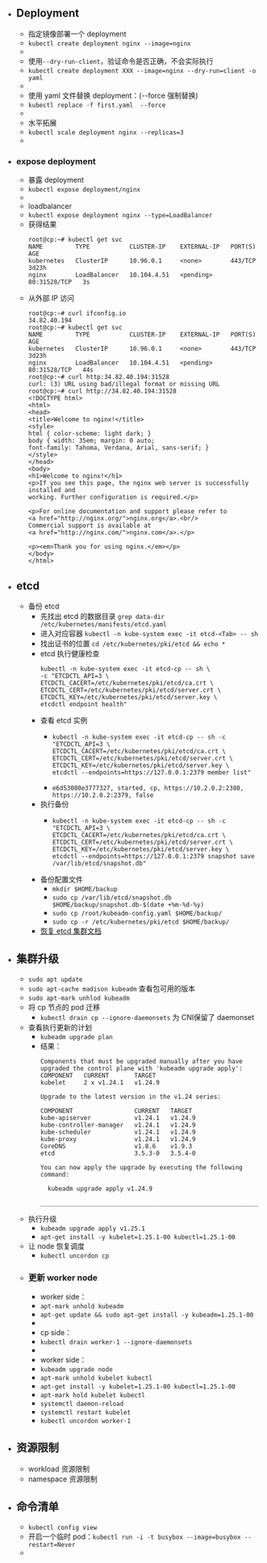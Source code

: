- ## Deployment
	- 指定镜像部署一个 deployment
	- `kubectl create deployment nginx --image=nginx`
	-
	- 使用`--dry-run-client`，验证命令是否正确，不会实际执行
	- `kubectl create deployment XXX --image=nginx --dry-run=client -o yaml`
	-
	- 使用 yaml 文件替换 deployment：(--force 强制替换)
	- `kubectl replace -f first.yaml  --force`
	-
	- 水平拓展
	- `kubectl scale deployment nginx --replicas=3`
	-
- ### expose deployment
	- 暴露 deployment
	- `kubectl expose deployment/nginx`
	-
	- loadbalancer
	- `kubectl expose deployment nginx --type=LoadBalancer`
	- 获得结果
	  ```
	  root@cp:~# kubectl get svc
	  NAME         TYPE           CLUSTER-IP    EXTERNAL-IP   PORT(S)        AGE
	  kubernetes   ClusterIP      10.96.0.1     <none>        443/TCP        3d23h
	  nginx        LoadBalancer   10.104.4.51   <pending>     80:31528/TCP   3s
	  ```
	- 从外部 IP 访问
	  ```
	  root@cp:~# curl ifconfig.io
	  34.82.40.194
	  root@cp:~# kubectl get svc
	  NAME         TYPE           CLUSTER-IP    EXTERNAL-IP   PORT(S)        AGE
	  kubernetes   ClusterIP      10.96.0.1     <none>        443/TCP        3d23h
	  nginx        LoadBalancer   10.104.4.51   <pending>     80:31528/TCP   44s
	  root@cp:~# curl http:34.82.40.194:31528
	  curl: (3) URL using bad/illegal format or missing URL
	  root@cp:~# curl http://34.82.40.194:31528
	  <!DOCTYPE html>
	  <html>
	  <head>
	  <title>Welcome to nginx!</title>
	  <style>
	  html { color-scheme: light dark; }
	  body { width: 35em; margin: 0 auto;
	  font-family: Tahoma, Verdana, Arial, sans-serif; }
	  </style>
	  </head>
	  <body>
	  <h1>Welcome to nginx!</h1>
	  <p>If you see this page, the nginx web server is successfully installed and
	  working. Further configuration is required.</p>
	  
	  <p>For online documentation and support please refer to
	  <a href="http://nginx.org/">nginx.org</a>.<br/>
	  Commercial support is available at
	  <a href="http://nginx.com/">nginx.com</a>.</p>
	  
	  <p><em>Thank you for using nginx.</em></p>
	  </body>
	  </html>
	  ```
- ## etcd
	- 备份 etcd
		- 先找出 etcd 的数据目录
		  `grep data-dir /etc/kubernetes/manifests/etcd.yaml`
		- 进入对应容器
		  `kubectl -n kube-system exec -it etcd-<Tab> -- sh`
		- 找出证书的位置
		  `cd /etc/kubernetes/pki/etcd && echo *`
		- etcd 执行健康检查
		  ```
		  kubectl -n kube-system exec -it etcd-cp -- sh \
		  -c "ETCDCTL_API=3 \
		  ETCDCTL_CACERT=/etc/kubernetes/pki/etcd/ca.crt \
		  ETCDCTL_CERT=/etc/kubernetes/pki/etcd/server.crt \
		  ETCDCTL_KEY=/etc/kubernetes/pki/etcd/server.key \
		  etcdctl endpoint health"
		  ```
		- 查看 etcd 实例
			- ```
			  kubectl -n kube-system exec -it etcd-cp -- sh -c "ETCDCTL_API=3 \
			  ETCDCTL_CACERT=/etc/kubernetes/pki/etcd/ca.crt \
			  ETCDCTL_CERT=/etc/kubernetes/pki/etcd/server.crt \
			  ETCDCTL_KEY=/etc/kubernetes/pki/etcd/server.key \
			  etcdctl --endpoints=https://127.0.0.1:2379 member list"
			  ```
			- `e6d53080e3777327, started, cp, https://10.2.0.2:2380, https://10.2.0.2:2379, false`
		- 执行备份
			- ```
			  kubectl -n kube-system exec -it etcd-cp -- sh -c "ETCDCTL_API=3 \
			  ETCDCTL_CACERT=/etc/kubernetes/pki/etcd/ca.crt \
			  ETCDCTL_CERT=/etc/kubernetes/pki/etcd/server.crt \
			  ETCDCTL_KEY=/etc/kubernetes/pki/etcd/server.key \
			  etcdctl --endpoints=https://127.0.0.1:2379 snapshot save /var/lib/etcd/snapshot.db"
			  ```
		- 备份配置文件
			- `mkdir $HOME/backup`
			- `sudo cp /var/lib/etcd/snapshot.db $HOME/backup/snapshot.db-$(date +%m-%d-%y)`
			- `sudo cp /root/kubeadm-config.yaml $HOME/backup/`
			- `sudo cp -r /etc/kubernetes/pki/etcd $HOME/backup/`
		- [恢复 etcd 集群文档](https://kubernetes.io/docs/tasks/administer-cluster/configure-upgrade-etcd/#restoring-an-etcd-cluster)
- ## 集群升级
	- `sudo apt update`
	- `sudo apt-cache madison kubeadm` 查看包可用的版本
	- `sudo apt-mark unhlod kubeadm`
	- 将 cp 节点的 pod 迁移
		- `kubectl drain cp --ignore-daemonsets` 为 CNI保留了 daemonset
	- 查看执行更新的计划
		- `kubeadm upgrade plan`
		- 结果：
		  ```
		  Components that must be upgraded manually after you have upgraded the control plane with 'kubeadm upgrade apply':
		  COMPONENT   CURRENT       TARGET
		  kubelet     2 x v1.24.1   v1.24.9
		  
		  Upgrade to the latest version in the v1.24 series:
		  
		  COMPONENT                 CURRENT   TARGET
		  kube-apiserver            v1.24.1   v1.24.9
		  kube-controller-manager   v1.24.1   v1.24.9
		  kube-scheduler            v1.24.1   v1.24.9
		  kube-proxy                v1.24.1   v1.24.9
		  CoreDNS                   v1.8.6    v1.9.3
		  etcd                      3.5.3-0   3.5.4-0
		  
		  You can now apply the upgrade by executing the following command:
		  
		  	kubeadm upgrade apply v1.24.9
		  
		  _____________________________________________________________________
		  ```
	- 执行升级
		- `kubeadm upgrade apply v1.25.1`
		- `apt-get install -y kubelet=1.25.1-00 kubectl=1.25.1-00`
	- 让 node 恢复调度
		- `kubectl uncordon cp`
	- ### 更新 worker node
		- worker side：
		- `apt-mark unhold kubeadm`
		- `apt-get update && sudo apt-get install -y kubeadm=1.25.1-00`
		-
		- cp side：
		- `kubectl drain worker-1 --ignore-daemonsets`
		-
		- worker side：
		- `kubeadm upgrade node`
		- `apt-mark unhold kubelet kubectl`
		- `apt-get install -y kubelet=1.25.1-00 kubectl=1.25.1-00`
		- `apt-mark hold kubelet kubectl`
		- `systemctl daemon-reload`
		- `systemctl restart kubelet`
		- `kubectl uncordon worker-1`
- ## 资源限制
	- workload 资源限制
	- namespace 资源限制
- ## 命令清单
	- `kubectl config view`
	- 开启一个临时 pod：`kubectl run -i -t busybox --image=busybox --restart=Never`
	-